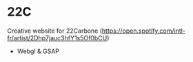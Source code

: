 # 22C

Creative website for 22Carbone (https://open.spotify.com/intl-fr/artist/2Dhp7jauc3hfY1s5Of0bCU)

- Webgl & GSAP
